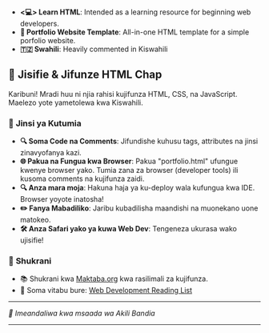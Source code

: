 - **<💻> Learn HTML**: Intended as a learning resource for beginning web developers.
- **💼 Portfolio Website Template**: All-in-one HTML template for a simple porfolio website.
- **🇹🇿 Swahili**: Heavily commented in Kiswahili

## 🚀 **Jisifie & Jifunze HTML Chap**

Karibuni! Mradi huu ni njia rahisi kujifunza HTML, CSS, na JavaScript. Maelezo yote yametolewa kwa Kiswahili.

### 🎯 **Jinsi ya Kutumia**

- **🔍 Soma Code na Comments**: Jifundishe kuhusu tags, attributes na jinsi zinavyofanya kazi.
- **🌐 Pakua na Fungua kwa Browser**: Pakua "portfolio.html" ufungue kwenye browser yako. Tumia zana za browser (developer tools) ili kusoma comments na kujifunza zaidi. 
- **🔍 Anza mara moja**: Hakuna haja ya ku-deploy wala kufungua kwa IDE. Browser yoyote inatosha!
- **✏️ Fanya Mabadiliko**: Jaribu kubadilisha maandishi na muonekano uone matokeo.
- **🛠️ Anza Safari yako ya kuwa Web Dev**: Tengeneza ukurasa wako ujisifie!

### 🌟 **Shukrani**

- 📚 Shukrani kwa [Maktaba.org](https://www.maktaba.org) kwa rasilimali za kujifunza.
- 📖 Soma vitabu bure: [Web Development Reading List](https://www.maktaba.org/list/Web%20Development)

---

*🤖 Imeandaliwa kwa msaada wa Akili Bandia*

---
